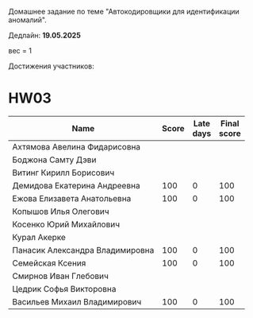 Домашнее задание по теме "Автокодировщики для идентификации аномалий".

Дедлайн: **19.05.2025**

вес = 1

Достижения участников:

# HW03

| Name               | Score | Late<br>days                 | Final<br>score |
| ------------------ | ----- | ---------------------------- | -------------- |
| Ахтямова  Авелина Фидарисовна    |       |              |                |
| Боджона Самту  Дэви              |       |              |                |
| Витинг Кирилл  Борисович         |       |              |                |
| Демидова  Екатерина Андреевна    | 100 | 0 | 100 |
| Ежова  Елизавета Анатольевна     | 100 | 0 | 100 |
| Копышов Илья  Олегович           |       |              |                |
| Косенко Юрий  Михайлович         |       |              |                |
| Курал Акерке                     |       |              |                |
| Панасик  Александра Владимировна | 100 | 0 | 100 |
| Семейская  Ксения                | 100 | 0 | 100 |
| Смирнов Иван  Глебович           |       |              |                |
| Цедрик  Софья Викторовна         |       |              |                |
| Васильев Михаил Владимирович | 100 | 0 | 100 |

